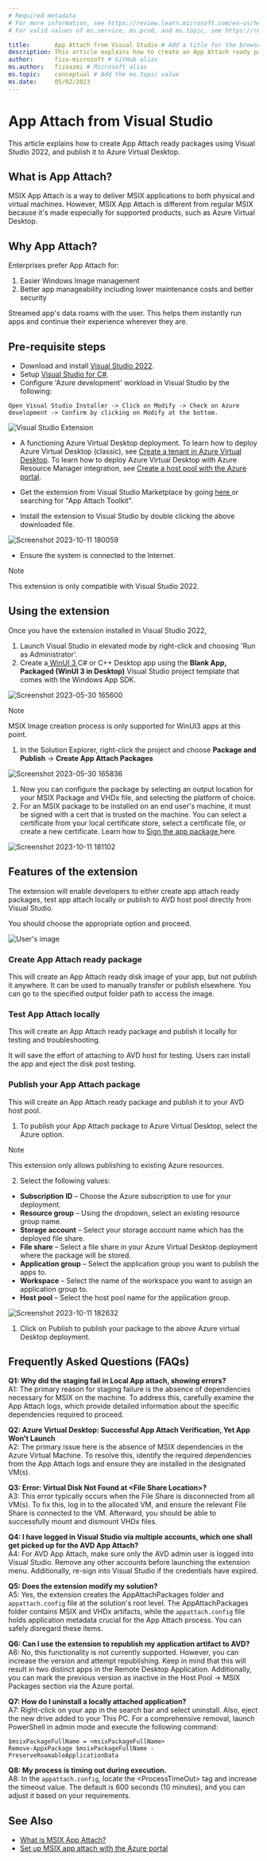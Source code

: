 ```yaml
---
# Required metadata
# For more information, see https://review.learn.microsoft.com/en-us/help/platform/learn-editor-add-metadata?branch=main
# For valid values of ms.service, ms.prod, and ms.topic, see https://review.learn.microsoft.com/en-us/help/platform/metadata-taxonomies?branch=main

title:       App Attach from Visual Studio # Add a title for the browser tab
description: This article explains how to create an App Attach ready package using Visual Studio 2022 and publish it to Azure Virtual Desktop # Add a meaningful description for search results
author:      fiza-microsoft # GitHub alias
ms.author:   fizaazmi # Microsoft alias
ms.topic:    conceptual # Add the ms.topic value
ms.date:     05/02/2023
---
```


# App Attach from Visual Studio

This article explains how to create App Attach ready packages using Visual Studio 2022, and publish it to Azure Virtual Desktop.   
  
## What is App Attach?
 
MSIX App Attach is a way to deliver MSIX applications to both physical and virtual machines. However, MSIX App Attach is different from regular MSIX because it's made especially for supported products, such as Azure Virtual Desktop.  
  
## Why App Attach?  
Enterprises prefer App Attach for:
1. Easier Windows Image management 
2. Better app manageability including lower maintenance costs and better security 

Streamed app's data roams with the user. This helps them instantly run apps and continue their experience wherever they are.   
  
## Pre-requisite steps  
- Download and install [Visual Studio 2022](https://visualstudio.microsoft.com/vs/).
- Setup [Visual Studio for C#](/windows/apps/windows-app-sdk/set-up-your-development-environment?tabs=cs-vs-community%2Ccpp-vs-community%2Cvs-2022-17-1-a%2Cvs-2022-17-1-b).
- Configure 'Azure development' workload in Visual Studio by the following:

```
Open Visual Studio Installer -> Click on Modify -> Check on Azure development -> Confirm by clicking on Modify at the bottom.
```
![Visual Studio Extension](https://github.com/bansalsushant/msix-docs/assets/15215151/e517e795-4dc6-4337-8ad8-3b70f4725f19)

- A functioning Azure Virtual Desktop deployment. To learn how to deploy Azure Virtual Desktop (classic), see [Create a tenant in Azure Virtual Desktop](/azure/virtual-desktop/virtual-desktop-fall-2019/tenant-setup-azure-active-directory). To learn how to deploy Azure Virtual Desktop with Azure Resource Manager integration, see [Create a host pool with the Azure portal](/azure/virtual-desktop/create-host-pools-azure-marketplace).

- Get the extension from Visual Studio Marketplace by going [here ](https://marketplace.visualstudio.com/items?itemName=AppStreamingDeveloperServices.AppAttachToolkit)or searching for "App Attach Toolkit".
- Install the extension to Visual Studio by double clicking the above downloaded file.

![Screenshot 2023-10-11 180059](media/app-attach-from-visualstudio/screenshot-2023-10-11-180059.png)

- Ensure the system is connected to the Internet.

> [!NOTE] 
> This extension is only compatible with Visual Studio 2022.

## Using the extension

Once you have the extension installed in Visual Studio 2022,
1. Launch Visual Studio in elevated mode by right-click and choosing 'Run as Administrator'.
1. Create a[ WinUI 3 ](/windows/apps/winui/winui3/create-your-first-winui3-app) C# or C++ Desktop app using the **Blank App, Packaged (WinUI 3 in Desktop)** Visual Studio project template that comes with the Windows App SDK.   

![Screenshot 2023-05-30 165600](media/app-attach-from-visualstudio/screenshot-2023-05-30-165600.png)

> [!NOTE]
> MSIX Image creation process is only supported for WinUI3 apps at this point.
1. In the Solution Explorer, right-click the project and choose __Package and Publish__ -> __Create App Attach Packages__  

![Screenshot 2023-05-30 165836](media/app-attach-from-visualstudio/screenshot-2023-05-30-165836.png)

1. Now you can configure the package by selecting an output location for your MSIX Package and VHDx file, and selecting the platform of choice.   
1. For an MSIX package to be installed on an end user's machine, it must be signed with a cert that is trusted on the machine. You can select a certificate from your local certificate store, select a certificate file, or create a new certificate. Learn how to [Sign the app package ](/windows/msix/package/sign-app-package-using-signtool)here.

![Screenshot 2023-10-11 181102](media/app-attach-from-visualstudio/screenshot-2023-10-11-181102.png)

## Features of the extension

The extension will enable developers to either create app attach ready packages, test app attach locally or publish to AVD host pool directly from Visual Studio.

You should choose the appropriate option and proceed.

![User's image](image3.png)

### Create App Attach ready package

This will create an App Attach ready disk image of your app, but not publish it anywhere. It can be used to manually transfer or publish elsewhere. You can go to the specified output folder path to access the image.

### Test App Attach locally

This will create an App Attach ready package and publish it locally for testing and troubleshooting.

It will save the effort of attaching to AVD host for testing. Users can install the app and eject the disk post testing.

### Publish your App Attach package

This will create an App Attach ready package and publish it to your AVD host pool.

1. To publish your App Attach package to Azure Virtual Desktop, select the Azure option.

> [!NOTE] 
> This extension only allows publishing to existing Azure resources.

2. Select the following values:  

- __Subscription__ **ID** – Choose the Azure subscription to use for your deployment.  
- __Resource group__ – Using the dropdown, select an existing resource group name.  
- __Storage account__ – Select your storage account name which has the deployed file share.   
- __File share__ – Select a file share in your Azure Virtual Desktop deployment where the package will be stored.  
- __Application group__ – Select the application group you want to publish the apps to.  
- __Workspace__ – Select the name of the workspace you want to assign an application group to.  
- __Host pool__ – Select the host pool name for the application group.  

![Screenshot 2023-10-11 182632](media/app-attach-from-visualstudio/screenshot-2023-10-11-182632.png)

1. Click on Publish to publish your package to the above Azure virtual Desktop deployment.

## Frequently Asked Questions (FAQs)
**Q1: Why did the staging fail in Local App attach, showing errors?**    
A1: The primary reason for staging failure is the absence of dependencies necessary for MSIX on the machine. To address this, carefully examine the App Attach logs, which provide detailed information about the specific dependencies required to proceed. 

**Q2: Azure Virtual Desktop: Successful App Attach Verification, Yet App Won't Launch**   
A2: The primary issue here is the absence of MSIX dependencies in the Azure Virtual Machine. To resolve this, identify the required dependencies from the App Attach logs and ensure they are installed in the designated VM(s). 

**Q3: Error: Virtual Disk Not Found at \<File Share Location\>?**   
A3: This error typically occurs when the File Share is disconnected from all VM(s). To fix this, log in to the allocated VM, and ensure the relevant File Share is connected to the VM. Afterward, you should be able to successfully mount and dismount VHDx files. 

**Q4: I have logged in Visual Studio via multiple accounts, which one shall get picked up for the AVD App Attach?**   
A4: For AVD App Attach, make sure only the AVD admin user is logged into Visual Studio. Remove any other accounts before launching the extension menu. Additionally, re-sign into Visual Studio if the credentials have expired. 

**Q5: Does the extension modify my solution?**   
A5: Yes, the extension creates the AppAttachPackages folder and `appattach.config` file at the solution's root level. The AppAttachPackages folder contains MSIX and VHDx artifacts, while the `appattach.config` file holds application metadata crucial for the App Attach process. You can safely disregard these items. 

**Q6: Can I use the extension to republish my application artifact to AVD?**   
A6: No, this functionality is not currently supported. However, you can increase the version and attempt republishing. Keep in mind that this will result in two distinct apps in the Remote Desktop Application. Additionally, you can mark the previous version as inactive in the Host Pool -> MSIX Packages section via the Azure portal. 

**Q7: How do I uninstall a locally attached application?**   
A7: Right-click on your app in the search bar and select uninstall. Also, eject the new drive added to your This PC. For a comprehensive removal, launch PowerShell in admin mode and execute the following command: 

```azurepowershell
$msixPackageFullName = <msixPackageFullName> 
Remove-AppxPackage $msixPackageFullName -PreserveRoamableApplicationData 
```

**Q8: My process is timing out during execution.**   
A8: In the `appattach.config`, locate the \<ProcessTimeOut\> tag and increase the timeout value. The default is 600 seconds (10 minutes), and you can adjust it based on your requirements. 

## See Also

- [What is MSIX App Attach?](/azure/virtual-desktop/what-is-app-attach)
- [Set up MSIX app attach with the Azure portal](/azure/virtual-desktop/app-attach-azure-portal)


